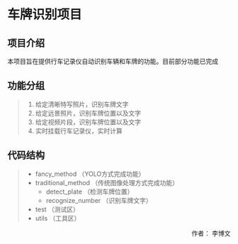 # 车牌识别项目

## 项目介绍
本项目旨在提供行车记录仪自动识别车辆和车牌的功能。目前部分功能已完成

## 功能分组
>1. 给定清晰特写照片，识别车牌文字
>2. 给定远景照片，识别车牌位置以及文字
>3. 给定视频片段，识别车牌位置以及文字
>4. 实时挂载行车记录仪，实时计算

## 代码结构
>- fancy_method （YOLO方式完成功能）
>- traditional_method （传统图像处理方式完成功能）
>   - detect_plate （检测车牌位置）
>   - recognize_number （识别车牌文字）
>- test （测试区）
>- utils （工具区）

<p align="right"> 作者： 李博文
